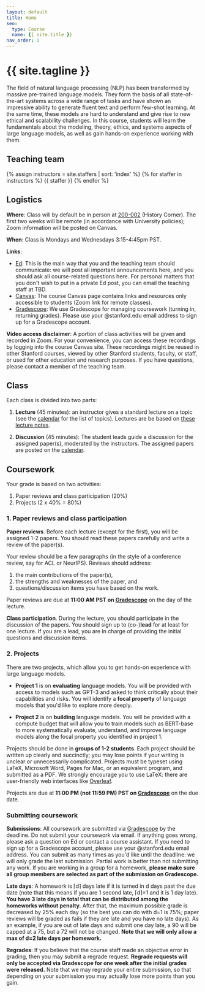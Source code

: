 ```yaml
---
layout: default
title: Home
seo:
  type: Course
  name: {{ site.title }}
nav_order: 1
---
```


# {{ site.tagline }}

<!--{% if site.announcements %}
{{ site.announcements.last }}
[Announcements](announcements.md){: .btn .btn-outline .fs-3 }
{% endif %}-->

The field of natural language processing (NLP) has been transformed by massive
pre-trained language models.  They form the basis of all state-of-the-art
systems across a wide range of tasks and have shown an impressive ability to
generate fluent text and perform few-shot learning.  At the same time, these
models are hard to understand and give rise to new ethical and scalability
challenges.  In this course, students will learn the fundamentals about the
modeling, theory, ethics, and systems aspects of large language models, as
well as gain hands-on experience working with them.

## Teaching team

{% assign instructors = site.staffers | sort: 'index' %}
{% for staffer in instructors %}
{{ staffer }}
{% endfor %}

## Logistics

**Where**: Class will by default be in person at
[200-002](https://goo.gl/maps/8ADRSg7nJ9xZC2Zd7) (History Corner).  The first
two weeks will be remote (in accordance with University policies);
Zoom information will be posted on Canvas.

**When**: Class is Mondays and Wednesdays 3:15-4:45pm PST.

**Links**:
- [Ed](https://canvas.stanford.edu/courses/149841/external_tools/24287?display=borderless):
  This is the main way that you and the teaching team should communicate:
  we will post all important announcements here, and you should ask
  all course-related questions here.
  For personal matters that you don't wish to put in a private Ed post, you can
  email the teaching staff at TBD.
- [Canvas](https://canvas.stanford.edu/courses/149841): The course Canvas page
  contains links and resources only accessible to students (Zoom link for
  remote classes).
- [Gradescope](https://www.gradescope.com/courses/342794): We use Gradescope
  for managing coursework (turning in, returning grades).  Please use your
  @stanford.edu email address to sign up for a Gradescope account.

**Video access disclaimer**: A portion of class activities will be given and
recorded in Zoom. For your convenience, you can access these recordings by
logging into the course Canvas site. These recordings might be reused in other
Stanford courses, viewed by other Stanford students, faculty, or staff, or used
for other education and research purposes. If you have questions, please
contact a member of the teaching team.

## Class

Each class is divided into two parts:

1. **Lecture** (45 minutes): an instructor gives a standard lecture on a topic
   (see the [calendar](/calendar) for the list of topics).  Lectures are be
   based on [these lecture notes](/lectures).

1. **Discussion** (45 minutes): The student leads guide a discussion for the
   assigned paper(s), moderated by the instructors.  The assigned papers are
   posted on the [calendar](/calendar).

## Coursework

Your grade is based on two activities:

1. Paper reviews and class participation (20%)
1. Projects (2 x 40% = 80%)

### 1. Paper reviews and class participation

**Paper reviews**.  Before each lecture (except for the first), you will be
assigned 1-2 papers.  You should read these papers carefully and write a review
of the paper(s).

Your review should be a few paragraphs (in the style of a conference review,
say for ACL or NeurIPS).  Reviews should address:

1. the main contributions of the paper(s),
2. the strengths and weaknesses of the paper, and
3. questions/discussion items you have based on the work.

Paper reviews are due at **11:00 AM PST on
[Gradescope](https://www.gradescope.com/courses/342794)** on the day of the
lecture.

**Class participation**.  During the lecture, you should participate in the
discussion of the papers.  You should sign up to (co-)**lead** for at least for
one lecture.  If you are a lead, you are in charge of providing the initial
questions and discussion items.

### 2. Projects

There are two projects, which allow you to get hands-on experience with large
language models.

- **Project 1** is on **evaluating** language models.  You will be
  provided with access to models such as GPT-3 and asked to think critically
  about their capabilities and risks.  You will identify a **focal property**
  of language models that you'd like to explore more deeply.

- **Project 2** is on **building** language models.  You will be
  provided with a compute budget that will allow you to train models such as
  BERT-base to more systematically evaluate, understand, and improve language
  models along the focal property you identified in project 1.

Projects should be done in **groups of 1-2 students**.
Each project should be written up clearly and succinctly; you may lose points if
your writing is unclear or unnecessarily complicated. Projects must be typeset
using LaTeX, Microsoft Word, Pages for Mac, or an equivalent program, and
submitted as a PDF. We strongly encourage you to use LaTeX: there are
user-friendly web interfaces like [Overleaf](https://www.overleaf.com/).

Projects are due at **11:00 PM (not 11:59 PM) PST on
[Gradescope](https://www.gradescope.com/courses/342794)** on the due date.

### Submitting coursework

**Submissions**: All coursework are submitted via
[Gradescope](https://www.gradescope.com/courses/342794) by the deadline.
Do not submit your coursework via email. If anything goes wrong, please ask
a question on Ed or contact a course assistant. If you need to sign up for a
Gradescope account, please use your @stanford.edu email address. You can submit
as many times as you'd like until the deadline: we will only grade the last
submission. Partial work is better than not submitting any work. If you are
working in a group for a homework, **please make sure all group members are
selected as part of the submission on Gradescope.**

**Late days**: A homework is ⌈d⌉ days late if it is turned in d days past the
due date (note that this means if you are 1 second late, ⌈d⌉=1 and it is 1 day
late). **You have 3 late days in total that can be distributed among the
homeworks without penalty.** After that, the maximum possible grade is
decreased by 25% each day (so the best you can do with d=1 is 75%; paper
reviews will be graded as fails if they are late and you have no late days). As
an example, if you are out of late days and submit one day late, a 90 will be
capped at a 75, but a 72 will not be changed. **Note that we will only allow a
max of d=2 late days per homework.**

**Regrades**: If you believe that the course staff made an objective error in
grading, then you may submit a regrade request. **Regrade requests will only be
accepted via Gradescope for one week after the initial grades were released.**
Note that we may regrade your entire submission, so that depending on your
submission you may actually lose more points than you gain.
